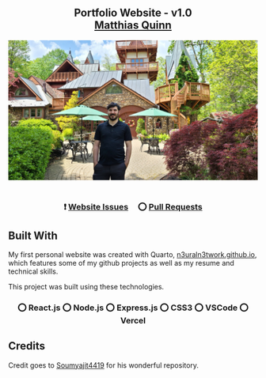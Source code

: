 <h2 align="center">
  Portfolio Website - v1.0<br/>
  <a href="mailto:miq_qedquinn@yahoo.com" target="_blank">Matthias Quinn</a>
</h2>
<div align="center">
  <img alt="Demo" src="./Images/Quinn_Recent Picture.jpeg" />
</div>

<br/>

<h3 align="center">
    ❗
    <a href="https://github.com/N3uralN3twork/ReactWebsite/issues">Website Issues</a> &nbsp; &nbsp;
    ⭕
    <a href="https://github.com/N3uralN3twork/ReactWebsite/pulls">Pull Requests</a>
</h3>

## Built With

My first personal website was created with Quarto, <a href="https://n3uraln3twork.github.io/" target=None>n3uraln3twork.github.io</a>, which features some of my github projects as well as my resume and technical skills.<br/>

This project was built using these technologies.

<h3 align="center">
⭕ React.js ⭕ Node.js ⭕ Express.js ⭕ CSS3 ⭕ VSCode ⭕ Vercel
</h3>

## Credits

Credit goes to [Soumyajit4419](https://github.com/soumyajit4419/Portfolio) for his wonderful repository.
